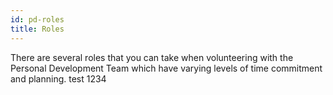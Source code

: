 ```yaml
---
id: pd-roles
title: Roles
---
```


There are several roles that you can take when volunteering with the Personal Development Team which have varying levels of time commitment and planning.
test 1234